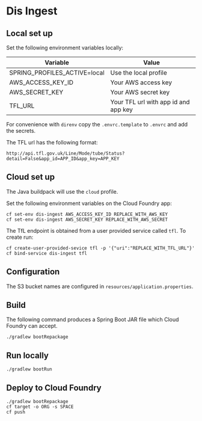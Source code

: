 # Dis Ingest

## Local set up

Set the following environment variables locally:

Variable  | Value
--------- | -----
SPRING_PROFILES_ACTIVE=local | Use the local profile
AWS_ACCESS_KEY_ID | Your AWS access key
AWS_SECRET_KEY | Your AWS secret key
TFL_URL | Your TFL url with app id and app key

For convenience with `direnv` copy the `.envrc.template` to `.envrc` and add the secrets.

The TFL url has the following format:

```
http://api.tfl.gov.uk/Line/Mode/tube/Status?detail=False&app_id=APP_ID&app_key=APP_KEY
```

## Cloud set up

The Java buildpack will use the `cloud` profile.

Set the following environment variables on the Cloud Foundry app:

```
cf set-env dis-ingest AWS_ACCESS_KEY_ID REPLACE_WITH_AWS_KEY
cf set-env dis-ingest AWS_SECRET_KEY REPLACE_WITH_AWS_SECRET
```

The TfL endpoint is obtained from a user provided service called `tfl`. To create run:

```
cf create-user-provided-sevice tfl -p '{"uri":"REPLACE_WITH_TFL_URL"}'
cf bind-service dis-ingest tfl
```

## Configuration

The S3 bucket names are configured in `resources/application.properties`.

## Build

The following command produces a Spring Boot JAR file which Cloud Foundry can accept.

```
./gradlew bootRepackage
```

## Run locally

```
./gradlew bootRun
```

## Deploy to Cloud Foundry

```
./gradlew bootRepackage
cf target -o ORG -s SPACE
cf push
```
